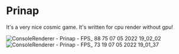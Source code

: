 # Prinap

It's a very nice cosmic game. 
It's written for cpu render without gpu!

![ConsoleRenderer - Prinap - FPS_ 88 75 07 05 2022 19_02_02](https://user-images.githubusercontent.com/85260208/167262341-683f9594-2b8a-4793-a954-fc413f135c9b.png)
![ConsoleRenderer - Prinap - FPS_ 73 19 07 05 2022 19_01_37](https://user-images.githubusercontent.com/85260208/167262344-7e4d21f7-2601-4484-933d-acdb17d7e6d1.png)
